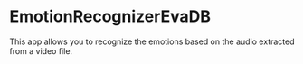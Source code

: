 # EmotionRecognizerEvaDB

This app allows you to recognize the emotions based on the audio extracted from a video file.
